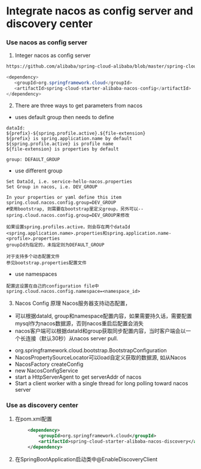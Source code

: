 # Integrate nacos as config server and discovery center
### Use nacos as config server
1. Integer nacos as config server
```html
https://github.com/alibaba/spring-cloud-alibaba/blob/master/spring-cloud-alibaba-examples/nacos-example/nacos-config-example/readme.md
```

```java
<dependency>
   <groupId>org.springframework.cloud</groupId>
   <artifactId>spring-cloud-starter-alibaba-nacos-config</artifactId>
</dependency>
```

2. There are three ways to get parameters from nacos 
* uses default group then needs to define 
```properties
dataId:
${prefix}-${spring.profile.active}.${file-extension}
${prefix} is spring.application.name by default
${spring.profile.active} is profile name
${file-extension} is properties by default

group: DEFAULT_GROUP
``` 
* use different group
 ```text
 Set DataId, i.e. service-hello-nacos.properties
 Set Group in nacos, i.e. DEV_GROUP
 
In your properties or yaml define this item
spring.cloud.nacos.config.group=DEV_GROUP
#使用bootstrap, 则需要在bootstrap里定义group，另外可以--spring.cloud.nacos.config.group=DEV_GROUP来修改

如果设置spring.profiles.active，则会存在两个dataId
<spring.application.name>.properties和spring.application.name-<profile>.properties
groupId为指定的，未指定则为DEFAULT_GROUP

对于支持多个动态配置文件
参见bootstrap.properties配置文件

```

* use namespaces
```text
配置这设置在自己的configuration file中
spring.cloud.nacos.config.namespace=<namespace_id>
```

3. Nacos Config 原理
Nacos服务器支持动态配置，
* 可以根据dataId, group和namespace配置内容，如果需要持久话，需要配置mysql作为nacos数据源，否则nacos重启后配置会消失
* nacos客户端可以根据dataId和group获取同步配置内容，当时客户端会以一个长连接（默认30秒）从nacos server pull. 
 - org.springframework.cloud.bootstrap.BootstrapConfiguration
 - NacosPropertySourceLocator可以load自定义获取的数据源, 如从Nacos
 - NacosFactory createConfig
 - new NacosConfigService
 - start a HttpServerAgent to get serverAddr of nacos
 - Start a client worker with a single thread for long polling toward nacos server

### Use as discovery center
1. 在pom.xml配置
```xml
        <dependency>
            <groupId>org.springframework.cloud</groupId>
            <artifactId>spring-cloud-starter-alibaba-nacos-discovery</artifactId>
        </dependency>
```
2. 在SpringBootApplication启动类中@EnableDiscoveryClient